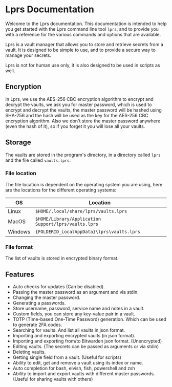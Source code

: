 # Lprs Documentation

Welcome to the Lprs documentation. This documentation is intended to help you
get started with the Lprs command line tool `lprs`, and to provide you with a
reference for the various commands and options that are available.

Lprs is a vault manager that allows you to store and retrieve secrets from a
vault. It is designed to be simple to use, and to provide a secure way to manage
your secrets.

Lprs is not for human use only, it is also designed to be used in scripts as
well.

## Encryption
In Lprs, we use the AES-256 CBC encryption algorithm to encrypt and decrypt the
vaults, we ask you for master password, which is used to encrypt and decrypt the
vaults, the master password will be hashed using SHA-256 and the hash will be
used as the key for the AES-256 CBC encryption algorithm. Also we don't store
the master password anywhere (even the hash of it), so if you forget it you will
lose all your vaults.

## Storage
The vaults are stored in the program's directory, in a directory called `lprs`
and the file called `vaults.lprs`.

### File location
The file location is dependent on the operating system you are using, here are
the locations for the different operating systems:

| OS     | Location                                      |
|--------|-----------------------------------------------|
| Linux  | `$HOME/.local/share/lprs/vaults.lprs`         |
| MacOS  | `$HOME/Library/Application Support/lprs/vaults.lprs` |
| Windows| `{FOLDERID_LocalAppData}\lprs\vaults.lprs`    |


### File format
The list of vaults is stored in encrypted binary format.

## Features
- Auto checks for updates (Can be disabled).
- Passing the master password as an argument and via stdin.
- Changing the master password.
- Generating a passwords.
- Store username, password, service name and notes in a vault.
- Custom fields, you can store any key-value pair in a vault.
- TOTP (Time-based One-Time Password) generation. Which can be used to generate
  2FA codes.
- Searching for vaults. And list all vaults in json format.
- Importing and exporting encrypted vaults (in json format).
- Importing and exporting from/to Bitwarden json format. (Unencrypted)
- Editing vaults. (The secrets can be passed as arguments or via stdin)
- Deleting vaults.
- Getting single field from a vault. (Useful for scripts)
- Ability to edit, get and remove a vault using its index or name.
- Auto completion for bash, elvish, fish, powershell and zsh
- Ability to import and export vaults with different master passwords. (Useful
  for sharing vaults with others)
